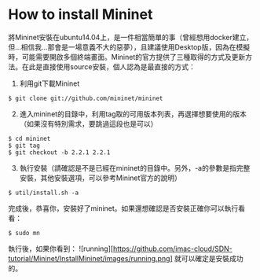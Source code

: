# How to install Mininet
將Mininet安裝在ubuntu14.04上，是一件相當簡單的事（曾經想用docker建立，但…相信我…那會是一場意義不大的惡夢），且建議使用Desktop版，因為在模擬時，可能需要開啟多個終端畫面。Mininet的官方提供了三種取得的方式及更新方法。在此是直接使用source安裝，個人認為是最直接的方式：

1. 利用git下載Mininet
```
$ git clone git://github.com/mininet/mininet
```
2. 進入mininet的目錄中，利用tag取的可用版本列表，再選擇想要使用的版本（如果沒有特別需求，要跳過這段也是可以）
```
$ cd mininet
$ git tag  
$ git checkout -b 2.2.1 2.2.1
```
3. 執行安裝（請確認是不是已經在mininet的目錄中。另外，-a的參數是指完整安裝，其他安裝選項，可以參考Mininet官方的說明）
```
$ util/install.sh -a
```
完成後，恭喜你，安裝好了mininet。如果還想確認是否安裝正確你可以執行看看：
```
$ sudo mn
```
執行後，如果你看到：
![running][https://github.com/imac-cloud/SDN-tutorial/Mininet/InstallMininet/images/running.png]
就可以確定是安裝成功的。
